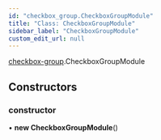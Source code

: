 ```yaml
---
id: "checkbox_group.CheckboxGroupModule"
title: "Class: CheckboxGroupModule"
sidebar_label: "CheckboxGroupModule"
custom_edit_url: null
---
```


[checkbox-group](../modules/checkbox_group).CheckboxGroupModule

## Constructors

### constructor

• **new CheckboxGroupModule**()
